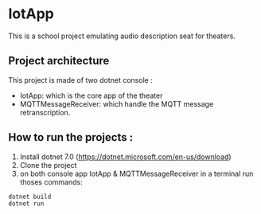 # IotApp
This is a school project emulating audio description seat for theaters.


## Project architecture 
This project is made of two dotnet console :
*  IotApp: which is the core app of the theater
*  MQTTMessageReceiver: which handle the MQTT message retranscription.

## How to run the projects : 
1.  Install dotnet 7.0 (https://dotnet.microsoft.com/en-us/download)
2.  Clone the project
3.  on both console app IotApp &  MQTTMessageReceiver in a terminal run thoses commands:
 ```
dotnet build
dotnet run
```
